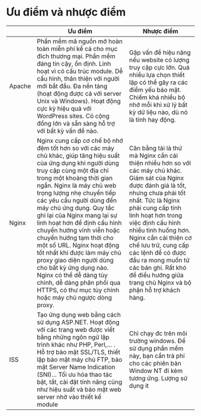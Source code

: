 # Ưu điểm và nhược điểm
||Ưu điểm|Nhược điểm|
|-|-|-|
|Apache|Phần mềm mã nguồn mở hoàn toàn miễn phí kể cả cho mục đích thương mại. Phần mềm đáng tin cậy, ổn định. Linh hoạt vì có cấu trúc module. Dễ cấu hình, thân thiện với người mới bắt đầu. Đa nền tảng (hoạt động được cả với server Unix và Windows). Hoạt động cực kỳ hiệu quả với WordPress sites. Có cộng đồng lớn và sẵn sàng hỗ trợ với bất kỳ vấn đề nào.| Gặp vấn đề hiệu năng nếu website có lượng truy cập cực lớn. Quá nhiều lựa chọn thiết lập có thể gây ra các điểm yếu bảo mật. Chiếm khá nhiều bộ nhớ mỗi khi xử lý bất kỳ dữ liệu nào, dù nó là tĩnh hay động.|
|Nginx|Nginx cung cấp cơ chế bộ nhớ đệm tốt hơn so với các máy chủ khác, giúp tăng hiệu suất của ứng dụng khi người dùng truy cập cùng một địa chỉ trong một khoảng thời gian ngắn. Nginx là máy chủ web trọng lượng nhẹ chuyển tiếp các yêu cầu người dùng đến máy chủ ứng dụng. Quy tắc ghi lại của Nginx mang lại sự linh hoạt hơn để định cấu hình chuyển hướng vĩnh viễn hoặc chuyển hướng tạm thời cho một số URL. Nginx hoạt động tốt nhất khi được làm máy chủ proxy giao diện người dùng cho bất kỳ ứng dụng nào. Nginx có thể dễ dàng tùy chỉnh, dễ dàng phân phối qua HTTPS, có thư mục tùy chỉnh hoặc máy chủ ngược dòng proxy.|Cân bằng tải là thứ mà Nginx cần cải thiện nhiều hơn so với các máy chủ khác. Giám sát của Nginx được đánh giá là tốt, nhưng chưa phải tốt nhất. Tức là Nginx phải cung cấp tính linh hoạt hơn trong việc định cấu hình nhiều tình huống hơn. Nginx cần cải thiện cơ chế lưu trữ, cung cấp các lệnh để có được đầu ra mong muốn từ các bản ghi. Rất khó để điều hướng giữa trang chủ Nginx và bộ phận hỗ trợ khách hàng.|
|ISS|Tạo ứng dụng web bằng cách sử dụng ASP.NET. Hoạt động với các trang web được viết bằng những ngôn ngữ lập trình khác như PHP, Perl,… . Hỗ trợ bảo mật SSL/TLS, thiết lập bảo mật máy chủ FTP, bảo mật Server Name Indication (SNI)… Tối ưu hóa thao tác bật, tắt, cài đặt tính năng cũng như hiệu suất và bảo mật web server nhờ vào thiết kế module | Chỉ chạy đc trên môi trường windows. Để sử dụng phần mềm này, bạn cần trả phí cho các phiên bản Window NT đi kèm tương ứng. Lượng sử dụng ít|













